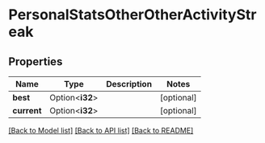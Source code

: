 # PersonalStatsOtherOtherActivityStreak

## Properties

Name | Type | Description | Notes
------------ | ------------- | ------------- | -------------
**best** | Option<**i32**> |  | [optional]
**current** | Option<**i32**> |  | [optional]

[[Back to Model list]](../README.md#documentation-for-models) [[Back to API list]](../README.md#documentation-for-api-endpoints) [[Back to README]](../README.md)


